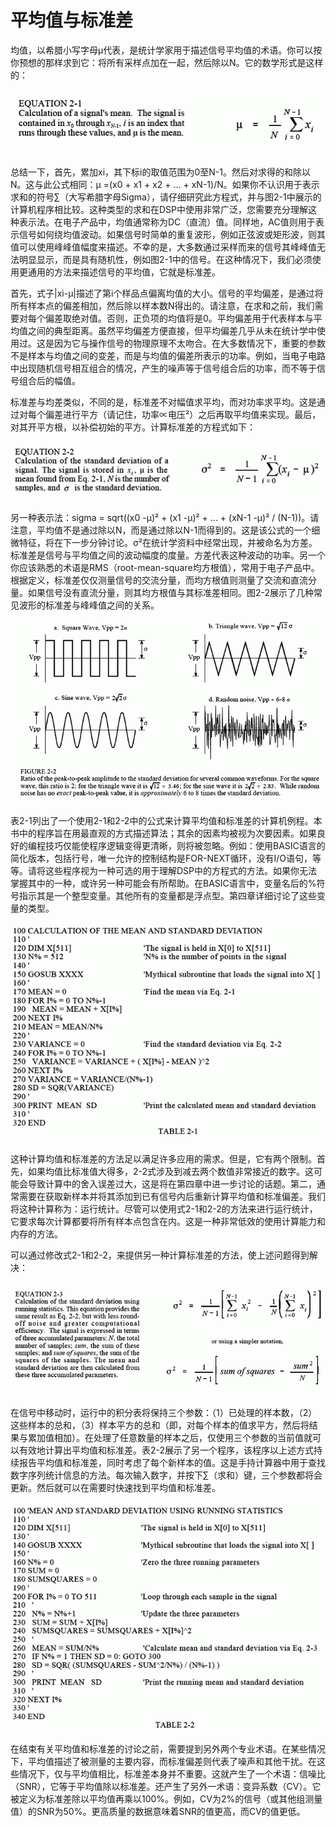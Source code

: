 # 平均值与标准差

均值，以希腊小写字母μ代表，是统计学家用于描述信号平均值的术语。你可以按你预想的那样求到它：将所有采样点加在一起，然后除以N。它的数学形式是这样的：

![](../.gitbook/assets/e_2_1.gif)

总结一下，首先，累加xi，其下标i的取值范围为0至N-1。然后对求得的和除以N。这与此公式相同：μ =\(x0 + x1 + x2 + ... + xN-1\)/N。如果你不认识用于表示求和的符号∑（大写希腊字母Sigma），请仔细研究此方程式，并与图2-1中展示的计算机程序相比较。这种类型的求和在DSP中使用非常广泛，您需要充分理解这种表示法。在电子产品中，均值通常称为DC（直流）值。同样地，AC值则用于表示信号如何绕均值波动。如果信号时简单的重复波形，例如正弦波或矩形波，则其值可以使用峰峰值幅度来描述。不幸的是，大多数通过采样而来的信号其峰峰值无法明显显示，而是具有随机性，例如图2-1中的信号。在这种情况下，我们必须使用更通用的方法来描述信号的平均值，它就是标准差。

首先，式子\|xi-μ\|描述了第i个样品点偏离均值的大小。信号的平均偏差，是通过将所有样本点的偏差相加，然后除以样本数N得出的。请注意，在求和之前，我们需要对每个偏差取绝对值。否则，正负项的均值将是0。平均偏差用于代表样本与平均值之间的典型距离。虽然平均偏差方便直接，但平均偏差几乎从未在统计学中使用过。这是因为它与操作信号的物理原理不太吻合。在大多数情况下，重要的参数不是样本与均值之间的变差，而是与均值的偏差所表示的功率。例如，当电子电路中出现随机信号相互组合的情况，产生的噪声等于信号组合后的功率，而不等于信号组合后的幅值。

标准差与均差类似，不同的是，标准差不对幅值求平均，而对功率求平均。这是通过对每个偏差进行平方（请记住，功率∝电压²）之后再取平均值来实现。最后，对其开平方根，以补偿初始的平方。计算标准差的方程式如下：

![](../.gitbook/assets/e_2_2.gif)

另一种表示法：sigma = sqrt\(\(x0 -μ\)² + \(x1 -μ\)² + ... + \(xN-1 -μ\)² / \(N-1\)\)。请注意，平均值不是通过除以N，而是通过除以N-1而得到的。这是该公式的一个细微特征，将在下一步分钟讨论。σ²在统计学资料中经常出现，并被命名为方差。标准差是信号与平均值之间的波动幅度的度量。方差代表这种波动的功率。另一个你应该熟悉的术语是RMS（root-mean-square均方根值），常用于电子产品中。根据定义，标准差仅仅测量信号的交流分量，而均方根值则测量了交流和直流分量。如果信号没有直流分量，则其均方根值与其标准差相同。图2-2展示了几种常见波形的标准差与峰峰值之间的关系。

![](../.gitbook/assets/f_2_2.gif)

表2-1列出了一个使用2-1和2-2中的公式来计算平均值和标准差的计算机例程。本书中的程序旨在用最直观的方式描述算法；其余的因素均被视为次要因素。如果良好的编程技巧仅能使程序逻辑变得更清晰，则将被忽略。例如：使用BASIC语言的简化版本，包括行号，唯一允许的控制结构是FOR-NEXT循环，没有I/O语句，等等。请将这些程序视为一种可选的用于理解DSP中的方程式的方法。如果你无法掌握其中的一种，或许另一种可能会有所帮助。在BASIC语言中，变量名后的%符号指示其是一个整型变量。其他所有的变量都是浮点型。第四章详细讨论了这些变量的类型。

![](../.gitbook/assets/t_2_1.gif)

这种计算均值和标准差的方法足以满足许多应用的需求。但是，它有两个限制。首先，如果均值比标准值大得多，2-2式涉及到减去两个数值非常接近的数字。这可能会导致计算中的舍入误差过大，这是将在第四章中进一步讨论的话题。第二，通常需要在获取新样本并将其添加到已有信号内后重新计算平均值和标准偏差。我们将这种计算称为：运行统计。尽管可以使用式2-1和2-2的方法来进行运行统计，它要求每次计算都要将所有样本点包含在内。这是一种非常低效的使用计算能力和内存的方法。

可以通过修改式2-1和2-2，来提供另一种计算标准差的方法，使上述问题得到解决：

![](../.gitbook/assets/e_2_3.gif)

在信号中移动时，运行中的积分表将保持三个参数：（1）已处理的样本数，（2）这些样本的总和，（3）样本平方的总和（即，对每个样本的值求平方，然后将结果与累加值相加）。在处理了任意数量的样本之后，仅使用三个参数的当前值就可以有效地计算出平均值和标准差。表2-2展示了另一个程序，该程序以上述方式持续报告平均值和标准差，同时考虑了每个新样本的值。这是手持计算器中用于查找数字序列统计信息的方法。每次输入数字，并按下∑（求和）键，三个参数都将会更新。然后就可以在需要时快速找到平均值和标准差。

![](../.gitbook/assets/t_2_2.gif)

在结束有关平均值和标准差的讨论之前，需要提到另外两个专业术语。在某些情况下，平均值描述了被测量的主要内容，而标准偏差则代表了噪声和其他干扰。在这些情况下，仅与平均值相比，标准差本身并不重要。这就产生了一个术语：信噪比（SNR），它等于平均值除以标准差。还产生了另外一术语：变异系数（CV）。它被定义为标准差除以平均值再乘以100%。例如，CV为2%的信号（或其他组测量值）的SNR为50%。更高质量的数据意味着SNR的值更高，而CV的值更低。

